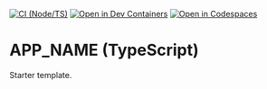 [![CI (Node/TS)](https://github.com/OWNER/REPO/actions/workflows/ci.yml/badge.svg)](https://github.com/OWNER/REPO/actions/workflows/ci.yml) 
[![Open in Dev Containers](https://img.shields.io/badge/-Open%20in%20Dev%20Containers-blue?logo=visualstudiocode)](https://vscode.dev/redirect?url=https://github.com/OWNER/REPO) 
[![Open in Codespaces](https://github.com/codespaces/badge.svg)](https://github.com/codespaces/new?hide_repo_select=true&repo=OWNER%2FREPO)

# __APP_NAME__ (TypeScript)

Starter template.
